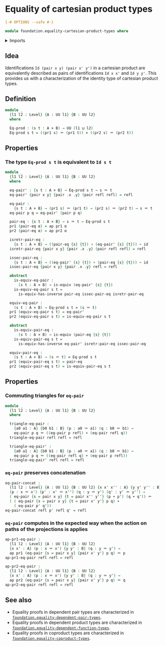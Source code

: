 # Equality of cartesian product types

```agda
{-# OPTIONS --safe #-}

module foundation.equality-cartesian-product-types where
```

<details><summary>Imports</summary>

```agda
open import foundation-core.cartesian-product-types
open import foundation-core.dependent-pair-types
open import foundation-core.equivalences
open import foundation-core.functions
open import foundation-core.homotopies
open import foundation-core.identity-types
open import foundation-core.universe-levels
```

</details>

## Idea

Identifications `Id (pair x y) (pair x' y')` in a cartesian product are
equivalently described as pairs of identifications `Id x x'` and `Id y y'`. This
provides us with a characterization of the identity type of cartesian product
types.

## Definition

```agda
module _
  {l1 l2 : Level} {A : UU l1} {B : UU l2}
  where

  Eq-prod : (s t : A × B) → UU (l1 ⊔ l2)
  Eq-prod s t = ((pr1 s) ＝ (pr1 t)) × ((pr2 s) ＝ (pr2 t))
```

## Properties

### The type `Eq-prod s t` is equivalent to `Id s t`

```agda
module _
  {l1 l2 : Level} {A : UU l1} {B : UU l2}
  where

  eq-pair' : {s t : A × B} → Eq-prod s t → s ＝ t
  eq-pair' {pair x y} {pair .x .y} (pair refl refl) = refl

  eq-pair :
    {s t : A × B} → (pr1 s) ＝ (pr1 t) → (pr2 s) ＝ (pr2 t) → s ＝ t
  eq-pair p q = eq-pair' (pair p q)

  pair-eq : {s t : A × B} → s ＝ t → Eq-prod s t
  pr1 (pair-eq α) = ap pr1 α
  pr2 (pair-eq α) = ap pr2 α

  isretr-pair-eq :
    {s t : A × B} → ((pair-eq {s} {t}) ∘ (eq-pair' {s} {t})) ~ id
  isretr-pair-eq {pair x y} {pair .x .y} (pair refl refl) = refl

  issec-pair-eq :
    {s t : A × B} → ((eq-pair' {s} {t}) ∘ (pair-eq {s} {t})) ~ id
  issec-pair-eq {pair x y} {pair .x .y} refl = refl

  abstract
    is-equiv-eq-pair :
      (s t : A × B) → is-equiv (eq-pair' {s} {t})
    is-equiv-eq-pair s t =
      is-equiv-has-inverse pair-eq issec-pair-eq isretr-pair-eq

  equiv-eq-pair :
    (s t : A × B) → Eq-prod s t ≃ (s ＝ t)
  pr1 (equiv-eq-pair s t) = eq-pair'
  pr2 (equiv-eq-pair s t) = is-equiv-eq-pair s t

  abstract
    is-equiv-pair-eq :
      (s t : A × B) → is-equiv (pair-eq {s} {t})
    is-equiv-pair-eq s t =
      is-equiv-has-inverse eq-pair' isretr-pair-eq issec-pair-eq

  equiv-pair-eq :
    (s t : A × B) → (s ＝ t) ≃ Eq-prod s t
  pr1 (equiv-pair-eq s t) = pair-eq
  pr2 (equiv-pair-eq s t) = is-equiv-pair-eq s t
```

## Properties

### Commuting triangles for `eq-pair`

```agda
module _
  {l1 l2 : Level} {A : UU l1} {B : UU l2}
  where

  triangle-eq-pair :
    {a0 a1 : A} {b0 b1 : B} (p : a0 ＝ a1) (q : b0 ＝ b1) →
    eq-pair p q ＝ ((eq-pair p refl) ∙ (eq-pair refl q))
  triangle-eq-pair refl refl = refl

  triangle-eq-pair' :
    {a0 a1 : A} {b0 b1 : B} (p : a0 ＝ a1) (q : b0 ＝ b1) →
    eq-pair p q ＝ ((eq-pair refl q) ∙ (eq-pair p refl))
  triangle-eq-pair' refl refl = refl
```

### `eq-pair` preserves concatenation

```agda
eq-pair-concat :
  {l1 l2 : Level} {A : UU l1} {B : UU l2} {x x' x'' : A} {y y' y'' : B}
  (p : x ＝ x') (p' : x' ＝ x'') (q : y ＝ y') (q' : y' ＝ y'') →
  ( eq-pair {s = pair x y} {t = pair x'' y''} (p ∙ p') (q ∙ q')) ＝
  ( ( eq-pair {s = pair x y} {t = pair x' y'} p q) ∙
    ( eq-pair p' q'))
eq-pair-concat refl p' refl q' = refl
```

### `eq-pair` computes in the expected way when the action on paths of the projections is applies

```agda
ap-pr1-eq-pair :
  {l1 l2 : Level} {A : UU l1} {B : UU l2}
  {x x' : A} (p : x ＝ x') {y y' : B} (q : y ＝ y') →
  ap pr1 (eq-pair {s = pair x y} {pair x' y'} p q) ＝ p
ap-pr1-eq-pair refl refl = refl

ap-pr2-eq-pair :
  {l1 l2 : Level} {A : UU l1} {B : UU l2}
  {x x' : A} (p : x ＝ x') {y y' : B} (q : y ＝ y') →
  ap pr2 (eq-pair {s = pair x y} {pair x' y'} p q) ＝ q
ap-pr2-eq-pair refl refl = refl
```

## See also

- Equality proofs in dependent pair types are characterized in
  [`foundation.equality-dependent-pair-types`](foundation.equality-dependent-pair-types.md).
- Equality proofs in dependent product types are characterized in
  [`foundation.equality-dependent-function-types`](foundation.equality-dependent-function-types.md).
- Equality proofs in coproduct types are characterized in
  [`foundation.equality-coproduct-types`](foundation.equality-coproduct-types.md).
